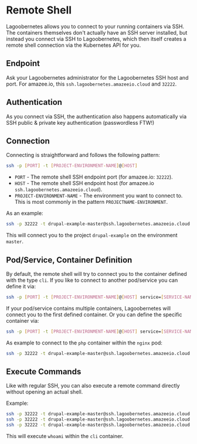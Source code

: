 # Remote Shell

Lagoobernetes allows you to connect to your running containers via SSH. The containers themselves don't actually have an SSH server installed, but instead you connect via SSH to Lagoobernetes, which then itself creates a remote shell connection via the Kubernetes API for you.

## Endpoint

Ask your Lagoobernetes administrator for the Lagoobernetes SSH host and port. For amazee.io, this `ssh.lagoobernetes.amazeeio.cloud` and `32222`.

## Authentication

As you connect via SSH, the authentication also happens automatically via SSH public & private key authentication \(passwordless FTW!\)

## Connection

Connecting is straightforward and follows the following pattern:

```bash
ssh -p [PORT] -t [PROJECT-ENVIRONMENT-NAME]@[HOST]
```

* `PORT` - The remote shell SSH endpoint port \(for amazee.io: `32222`\).
* `HOST` - The remote shell SSH endpoint host \(for amazee.io `ssh.lagoobernetes.amazeeio.cloud`\).
* `PROJECT-ENVIRONMENT-NAME` - The environment you want to connect to. This is most commonly in the pattern `PROJECTNAME-ENVIRONMENT`.

As an example:

```bash
ssh -p 32222 -t drupal-example-master@ssh.lagoobernetes.amazeeio.cloud
```

This will connect you to the project `drupal-example` on the environment `master`.

## Pod/Service, Container Definition

By default, the remote shell will try to connect you to the container defined with the type `cli`. If you like to connect to another pod/service you can define it via:

```bash
ssh -p [PORT] -t [PROJECT-ENVIRONMENT-NAME]@[HOST] service=[SERVICE-NAME]
```

If your pod/service contains multiple containers, Lagoobernetes will connect you to the first defined container. Or you can define the specific container via:

```bash
ssh -p [PORT] -t [PROJECT-ENVIRONMENT-NAME]@[HOST] service=[SERVICE-NAME] container=[CONTAINER-NAME]
```

As example to connect to the `php` container within the `nginx` pod:

```bash
ssh -p 32222 -t drupal-example-master@ssh.lagoobernetes.amazeeio.cloud service=nginx container=php
```

## Execute Commands

Like with regular SSH, you can also execute a remote command directly without opening an actual shell.

Example:

```bash
ssh -p 32222 -t drupal-example-master@ssh.lagoobernetes.amazeeio.cloud whoami
ssh -p 32222 -t drupal-example-master@ssh.lagoobernetes.amazeeio.cloud service=nginx whoami
ssh -p 32222 -t drupal-example-master@ssh.lagoobernetes.amazeeio.cloud service=nginx container=php whoami
```

This will execute `whoami` within the `cli` container.

